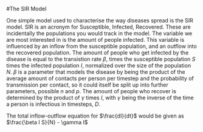 #The SIR Model

One simple model used to characterise the way diseases spread is the SIR model. SIR is an acronym for Susceptible, Infected, Recovered. These are incidentally the populations you would track in the model. The variable we are most interested in is the amount of people infected. This variable is influenced by an inflow from the susceptible population, and an outflow into the recovered population. The amount of people who get infected by the disease is equal to the transistion rate $\beta$, times the susceptible population $S$ times the infected population $I$, normalized over the size of the population $N$. $\beta$ is a parameter that models the disease by being the product of the average amount of contacts per person per timestep and the probability of transmission per contact, so it could itself be split up into further parameters, possible $n$ and $p$. The amount of people who recover is determined by the product of $\gamma$ times $I$, with $\gamma$ being the inverse of the time a person is infectious in timesteps, $D$.

The total inflow-outflow equation for $\frac{dI}{dt}$ would be given as $\frac{\beta I S}{N} - \gamma I$
